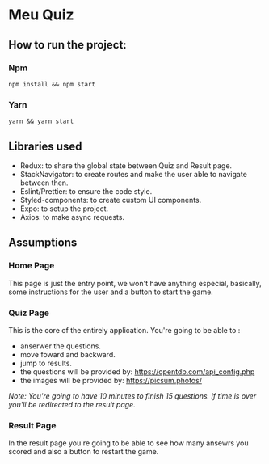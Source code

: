 # Meu Quiz

## How to run the project: 

### Npm
``` 
npm install && npm start
```
### Yarn
``` 
yarn && yarn start
```
## Libraries used
  - Redux: to share the global state between Quiz and Result page. 
  - StackNavigator: to create routes and make the user able to navigate between then.
  - Eslint/Prettier: to ensure the code style.
  - Styled-components: to create custom UI components.
  - Expo: to setup the project.
  - Axios: to make async requests.

## Assumptions

### Home Page

This page is just the entry point, we won't have anything especial, basically, some instructions for the user and a button to start the game.

### Quiz Page

This is the core of the entirely application. You're going to be able to : 
  - anserwer the questions.
  - move foward and backward.
  - jump to results.
  - the questions will be provided by: https://opentdb.com/api_config.php
  - the images will be provided by: https://picsum.photos/
  
  *Note: You're going to have 10 minutes to finish 15 questions. If time is over you'll be redirected to the result page.*
  
  
### Result Page
  In the result page you're going to be able to see how many ansewrs you scored and also a button to restart the game.
  

